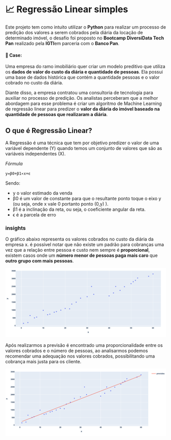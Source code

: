 #  📈 Regressão Linear simples

Este projeto tem como intuito utilizar o **Python** para realizar um processo de predição dos valores a serem cobrados pela diária da locação de determinado imóvel, o desafio foi proposto no **Bootcamp DiversiData Tech Pan** realizado pela **IGTI**em parceria com o **Banco Pan**.</p>


#### 🔎  Case:
Uma empresa do ramo imobiliário quer criar um modelo preditivo que utiliza os **dados de valor do custo da diária e quantidade de pessoas**. Ela possui uma base de dados histórica que contém a quantidade pessoas e o valor cobrado no custo da diária.

Diante disso, a empresa contratou uma consultoria de tecnologia para auxiliar no processo de predição. Os analistas perceberam que a melhor abordagem para esse problema é criar um algoritmo de Machine Learning de regressão linear para predizer o **valor da diária do imóvel baseado na quantidade de pessoas que realizaram a diária**.


## O que é Regressão Linear? 

A Regressão é uma técnica que tem por objetivo predizer o valor de uma variável dependente (Y) quando temos um conjunto de valores que são as variáveis independentes (X).

*Fórmula*
``` 
y=β0+β1∗x+ϵ

```     
Sendo:
* y o valor estimado da venda
* β0 é um valor de constante para que o resultante ponto toque o eixo y (ou seja, onde x vale 0 portanto ponto (0,y) ).
* β1 é a inclinação da reta, ou seja, o coeficiente angular da reta.
* ϵ é a parcela de erro


### insights


O gráfico abaixo representa os valores cobrados no custo da diária da empresa x. é possível notar que não existe um padrão para cobranças uma vez que a relação entre pessoa e custo nem sempre é **proporcional**, existem casos onde um **número menor de pessoas paga mais caro** que **outro grupo com mais pessoas**. 

![Screenshot](./img/sem%20analise.png)


Após realizarmos a previsão é encontrado uma proporcionalidade entre os valores cobrados e o número de pessoas, ao analisarmos podemos recomendar uma adequação nos valores cobrados, possibilitando uma cobrança mais justa para os cliente.

![Screenshot](./img/com%20analise.png)